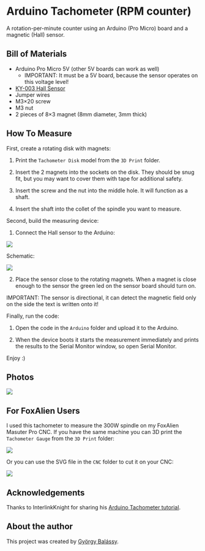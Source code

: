 # Arduino Tachometer (RPM counter)

A rotation-per-minute counter using an Arduino (Pro Micro) board and a magnetic (Hall) sensor.

## Bill of Materials

- Arduino Pro Micro 5V (other 5V boards can work as well)
  - IMPORTANT: It must be a 5V board, because the sensor operates on this voltage level! 
- [KY-003 Hall Sensor](https://arduinomodules.info/ky-003-hall-magnetic-sensor-module/)
- Jumper wires
- M3×20 screw
- M3 nut
- 2 pieces of 8×3 magnet (8mm diameter, 3mm thick)

## How To Measure

First, create a rotating disk with magnets:

1. Print the `Tachometer Disk` model from the `3D Print` folder.

2. Insert the 2 magnets into the sockets on the disk. They should be snug fit, but you may want to cover them with tape for additional safety.

3. Insert the screw and the nut into the middle hole. It will function as a shaft.

4. Insert the shaft into the collet of the spindle you want to measure.

Second, build the measuring device:

1. Connect the Hall sensor to the Arduino:

![](./Wiring/Breadboard.png)

Schematic:

![](./Wiring/Schematic.png)

2. Place the sensor close to the rotating magnets. When a magnet is close enough to the sensor the green led on the sensor board should turn on.

IMPORTANT: The sensor is directional, it can detect the magnetic field only on the side the text is written onto it!

Finally, run the code:

1. Open the code in the `Arduino` folder and upload it to the Arduino.

2. When the device boots it starts the measurement immediately and prints the results to the Serial Monitor window, so open Serial Monitor.

Enjoy :)

## Photos

![](./Photos/setup.jpg)

## For FoxAlien Users

I used this tachometer to measure the 300W spindle on my FoxAlien Masuter Pro CNC. If you have the same machine you can 3D print the `Tachometer Gauge` from the `3D Print` folder:

![](./Photos/gauge.jpg)

Or you can use the SVG file in the `CNC` folder to cut it on your CNC:

![](./CNC/Tachometer_Gauge_v9.png)

## Acknowledgements

Thanks to InterlinkKnight for sharing his [Arduino Tachometer tutorial](https://www.youtube.com/watch?v=u2uJMJWsfsg).

## About the author

This project was created by [György Balássy](https://linkedin.com/in/balassy).